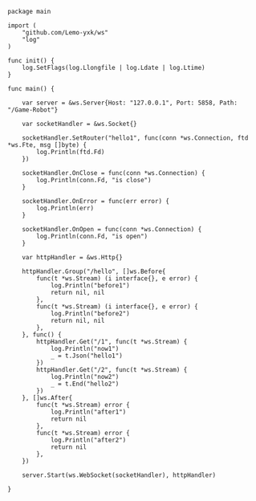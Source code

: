     package main
    
    import (
        "github.com/Lemo-yxk/ws"
        "log"
    )
    
    func init() {
        log.SetFlags(log.Llongfile | log.Ldate | log.Ltime)
    }
    
    func main() {
    
        var server = &ws.Server{Host: "127.0.0.1", Port: 5858, Path: "/Game-Robot"}
    
        var socketHandler = &ws.Socket{}
    
        socketHandler.SetRouter("hello1", func(conn *ws.Connection, ftd *ws.Fte, msg []byte) {
            log.Println(ftd.Fd)
        })
    
        socketHandler.OnClose = func(conn *ws.Connection) {
            log.Println(conn.Fd, "is close")
        }
    
        socketHandler.OnError = func(err error) {
            log.Println(err)
        }
    
        socketHandler.OnOpen = func(conn *ws.Connection) {
            log.Println(conn.Fd, "is open")
        }
    
        var httpHandler = &ws.Http{}
    
        httpHandler.Group("/hello", []ws.Before{
            func(t *ws.Stream) (i interface{}, e error) {
                log.Println("before1")
                return nil, nil
            },
            func(t *ws.Stream) (i interface{}, e error) {
                log.Println("before2")
                return nil, nil
            },
        }, func() {
            httpHandler.Get("/1", func(t *ws.Stream) {
                log.Println("now1")
                _ = t.Json("hello1")
            })
            httpHandler.Get("/2", func(t *ws.Stream) {
                log.Println("now2")
                _ = t.End("hello2")
            })
        }, []ws.After{
            func(t *ws.Stream) error {
                log.Println("after1")
                return nil
            },
            func(t *ws.Stream) error {
                log.Println("after2")
                return nil
            },
        })
    
        server.Start(ws.WebSocket(socketHandler), httpHandler)
    
    }
